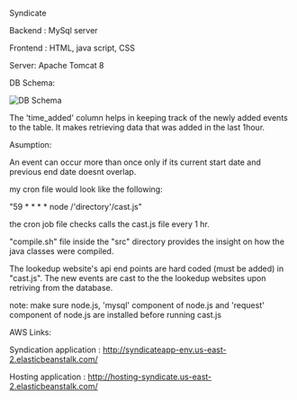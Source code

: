 Syndicate

Backend : MySql server

Frontend : HTML, java script, CSS

Server: Apache Tomcat 8

DB Schema: 

![DB Schema](https://i.imgur.com/k92KVw8.png "DB Schema")

The 'time_added' column helps in keeping track of the newly added events to the table. It makes retrieving data that was added in the last 1hour.

Asumption:

An event can occur more than once only if its current start date and previous end date doesnt overlap.

my cron file would look like the following:

"59 * * * * node /'directory'/cast.js"
  
the cron job file checks calls the cast.js file every 1 hr.

"compile.sh" file inside the "src" directory provides the insight on how the java classes were compiled.

The lookedup website's api end points are hard coded (must be added) in "cast.js". The new events are cast to the the lookedup websites upon retriving from the database.

note: make sure node.js, 'mysql' component of node.js and 'request' component of node.js are installed before running cast.js

AWS Links:

Syndication application : http://syndicateapp-env.us-east-2.elasticbeanstalk.com/

Hosting application : http://hosting-syndicate.us-east-2.elasticbeanstalk.com/
